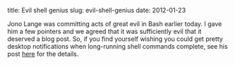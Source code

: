 title: Evil shell genius
slug: evil-shell-genius
date: 2012-01-23


Jono Lange was committing acts of great evil in Bash earlier today. I gave him a few pointers and we agreed that it was sufficiently evil that it deserved a blog post.
So, if you find yourself wishing you could get pretty desktop notifications when long-running shell commands complete, see his post [here](http://code.mumak.net/2012/01/undistract-me.html) for the details.
